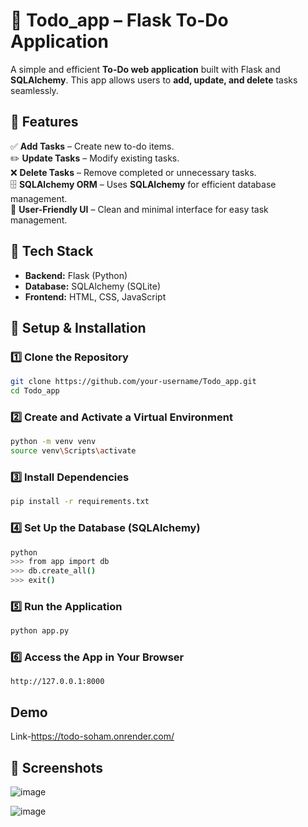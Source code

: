 # 📝 Todo_app – Flask To-Do Application  

A simple and efficient **To-Do web application** built with Flask and **SQLAlchemy**. This app allows users to **add, update, and delete** tasks seamlessly.  

## 🚀 Features  
✅ **Add Tasks** – Create new to-do items.  
✏️ **Update Tasks** – Modify existing tasks.  
❌ **Delete Tasks** – Remove completed or unnecessary tasks.  
🗄️ **SQLAlchemy ORM** – Uses **SQLAlchemy** for efficient database management.  
🎨 **User-Friendly UI** – Clean and minimal interface for easy task management.  

## 🔧 Tech Stack  
- **Backend:** Flask (Python)  
- **Database:** SQLAlchemy (SQLite)  
- **Frontend:** HTML, CSS, JavaScript  

## 📂 Setup & Installation  

### 1️⃣ Clone the Repository  
```bash  
git clone https://github.com/your-username/Todo_app.git  
cd Todo_app  
```

### 2️⃣ Create and Activate a Virtual Environment  
```bash  
python -m venv venv  
source venv\Scripts\activate  
```

### 3️⃣ Install Dependencies  
```bash  
pip install -r requirements.txt  
```

### 4️⃣ Set Up the Database (SQLAlchemy)  
```bash  
python  
>>> from app import db  
>>> db.create_all()  
>>> exit()  
```

### 5️⃣ Run the Application  
```bash  
python app.py  
```

### 6️⃣ Access the App in Your Browser  
```
http://127.0.0.1:8000
```
## Demo

Link-https://todo-soham.onrender.com/

## 📸 Screenshots  
![image](https://github.com/user-attachments/assets/ae4bed44-4f66-40de-96b9-293242f19f14)


![image](https://github.com/user-attachments/assets/3e894d2d-a6c7-4974-a2f8-e115e605164a)
